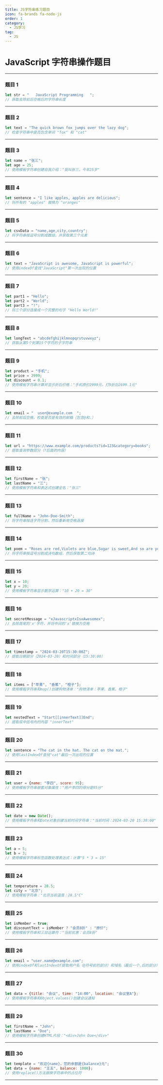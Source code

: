 ```yaml
---
title: JS字符串练习题目
icon: fa-brands fa-node-js
order: 1
category:
  - JS学习
tag:
  - JS
---
```




# JavaScript 字符串操作题目

---

### 题目 1
```javascript
let str = "   JavaScript Programming   ";
// 获取去除前后空格后的字符串长度
```

---

### 题目 2
```javascript
let text = "The quick brown fox jumps over the lazy dog";
// 检查字符串中是否包含单词 "fox" 和 "cat"
```

---

### 题目 3
```javascript
let name = "张三";
let age = 25;
// 使用模板字符串创建自我介绍："我叫张三，今年25岁"
```

---

### 题目 4
```javascript
let sentence = "I like apples, apples are delicious";
// 将所有的 "apples" 替换为 "oranges"
```

---

### 题目 5
```javascript
let csvData = "name,age,city,country";
// 将字符串按逗号分割成数组，并获取第三个元素
```

---

### 题目 6
```javascript
let text = "JavaScript is awesome, JavaScript is powerful";
// 使用indexOf查找"JavaScript"第一次出现的位置
```

---

### 题目 7
```javascript
let part1 = "Hello";
let part2 = "World";
let part3 = "!";
// 将三个部分连接成一个完整的句子 "Hello World!"
```

---

### 题目 8
```javascript
let longText = "abcdefghijklmnopqrstuvwxyz";
// 获取从第5个到第15个字符的子字符串
```

---

### 题目 9
```javascript
let product = "手机";
let price = 2999;
let discount = 0.1;
// 使用模板字符串计算并显示折后价格："手机原价2999元，打9折后2699.1元"
```

---

### 题目 10
```javascript
let email = "  user@example.com  ";
// 去除前后空格，检查是否是有效的邮箱（包含@和.）
```

---

### 题目 11
```javascript
let url = "https://www.example.com/products?id=123&category=books";
// 提取查询参数部分（?后面的内容）
```

---

### 题目 12
```javascript
let firstName = "张";
let lastName = "三";
// 使用模板字符串和表达式创建全名："张三"
```

---

### 题目 13
```javascript
let fullName = "John-Doe-Smith";
// 将字符串按连字符分割，然后重新用空格连接
```

---

### 题目 14
```javascript
let poem = "Roses are red,Violets are blue,Sugar is sweet,And so are you";
// 将字符串按逗号分割成诗句数组，然后获取第二句诗
```

---

### 题目 15
```javascript
let x = 10;
let y = 20;
// 使用模板字符串显示数学运算："10 + 20 = 30"
```

---

### 题目 16
```javascript
let secretMessage = "xJavascriptxIsxAwesomex";
// 去除首尾的'x'字符，并将中间的'x'替换为空格
```

---

### 题目 17
```javascript
let timestamp = "2024-03-20T15:30:00Z";
// 提取日期部分（2024-03-20）和时间部分（15:30:00）
```

---

### 题目 18
```javascript
let items = ["苹果", "香蕉", "橙子"];
// 使用模板字符串和map()创建购物清单："购物清单：苹果、香蕉、橙子"
```

---

### 题目 19
```javascript
let nestedText = "Start[[innerText]]End";
// 提取双中括号内的内容 "innerText"
```

---

### 题目 20
```javascript
let sentence = "The cat in the hat. The cat on the mat.";
// 使用lastIndexOf查找"cat"最后一次出现的位置
```

---

### 题目 21
```javascript
let user = {name: "李四", score: 95};
// 使用模板字符串嵌套对象属性："用户李四的得分是95分"
```

---

### 题目 22
```javascript
let date = new Date();
// 使用模板字符串和Date对象创建当前时间字符串："当前时间：2024-03-20 15:30:00"
```

---

### 题目 23
```javascript
let a = 5;
let b = 3;
// 使用模板字符串标签函数处理表达式：计算"5 * 3 = 15"
```

---

### 题目 24
```javascript
let temperature = 28.5;
let city = "北京";
// 使用模板字符串："北京当前温度：28.5°C"
```

---

### 题目 25
```javascript
let isMember = true;
let discountText = isMember ? "会员8折" : "原价";
// 使用模板字符串和三目运算符："当前优惠：会员8折"
```

---

### 题目 26
```javascript
let email = "user.name@example.com";
// 使用indexOf和lastIndexOf提取用户名（@符号前的部分）和域名（最后一个.后的部分）
```

---

### 题目 27
```javascript
let data = {title: "会议", time: "14:00", location: "会议室A"};
// 使用模板字符串和Object.values()创建会议通知
```

---

### 题目 29
```javascript
let firstName = "John";
let lastName = "Doe";
// 使用模板字符串创建HTML片段："<div>John Doe</div>"
```

---

### 题目 30
```javascript
let template = "欢迎{name}，您的余额是{balance}元";
let data = {name: "王五", balance: 1000};
// 使用replace()方法替换字符串中的占位符
```

---